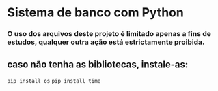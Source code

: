 # Sistema de banco com Python

### O uso dos arquivos deste projeto é limitado apenas a fins de estudos, qualquer outra ação está estrictamente proibida.


## caso não tenha as bibliotecas, instale-as:

`pip install os`
`pip install time`
